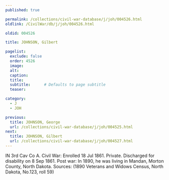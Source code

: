 ```yaml
---
published: true

permalink: /collections/civil-war-database/j/joh/004526.html
oldlink: /CivilWar/db/j/joh/004526.html

oldid: 004526

title: JOHNSON, Gilbert

pagelist:
  exclude: false
  order: 4526
  image: 
  alt:
  caption:
  title:
  subtitle:      # Defaults to page subtitle
  teaser:

category: 
  - J 
  - JOH

previous:
  title: JOHNSON, George
  url: /collections/civil-war-database/j/joh/004525.html  
next:
  title: JOHNSON, Gilbert
  url: /collections/civil-war-database/j/joh/004527.html   
---
```

IN 3rd Cav Co A. Civil War: Enrolled 18 Jul 1861. Private. Discharged for disability on 8 Sep 1861. Post war: In 1890, he was living in Mandan, Morton County, North Dakota. Sources: (1890 Veterans and Widows Census, North Dakota, No.123, roll 59)